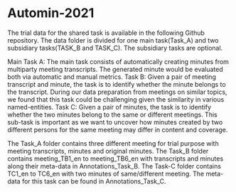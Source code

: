 # Automin-2021
The trial data for the shared task is available in the following Github repository. The data folder is divided for one main task(Task_A) and two subsidiary tasks(TASK_B and TASK_C). The subsidiary tasks are optional.

Main Task A: The main task consists of automatically creating minutes from multiparty meeting transcripts. The generated minute would be evaluated both via automatic and manual metrics.
Task B: Given a pair of meeting transcript and minute, the task is to identify whether the minute belongs to the transcript. During our data preparation from meetings on similar topics, we found that this task could be challenging given the similarity in various named-entities.
Task C: Given a pair of minutes, the task is to identify whether the two minutes belong to the same or different meetings. This sub-task is important as we want to uncover how minutes created by two different persons for the same meeting may differ in content and coverage.

The Task_A folder contains three different meeting for trial purpose with meeting transcripts, minutes and original minutes. 
The Task_B folder contains meeting_TB1_en to meeting_TB6_en with transcripts and minutes along their meta-data in Annotations_Task_B.
The Task-C folder contains TC1_en to TC6_en with two minutes of same/different meeting. The meta-data for this task can be found in Annotations_Task_C.
